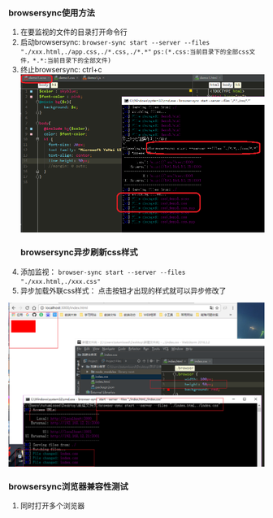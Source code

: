 ### browsersync使用方法

1. 在要监视的文件的目录打开命令行
2. 启动browsersync: `browser-sync start --server --files "./xxx.html,./app.css,./*.css,./*.*"`
   `ps:(*.css:当前目录下的全部css文件，*.*:当前目录下的全部文件)`
3. 终止browsersync: ctrl+c
   ![](/assets/browser-sync的使用.png)
   ### browsersync异步刷新css样式
4. 添加监视： `browser-sync start --server --files "./xxx.html,./xxx.css"`
5. 异步加载外联css样式： 点击按钮才出现的样式就可以异步修改了

![](/assets/browsersync使用效果图.png)

### browsersync浏览器兼容性测试

1. 同时打开多个浏览器



